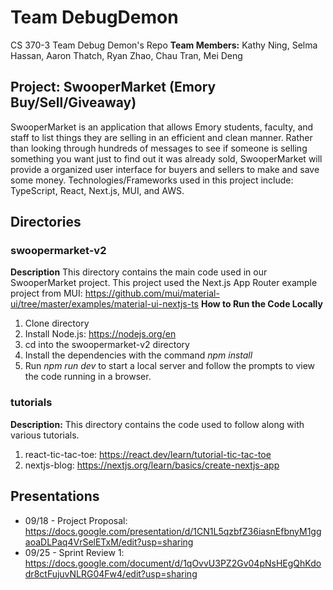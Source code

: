 # Team DebugDemon
CS 370-3 Team Debug Demon's Repo
**Team Members:** Kathy Ning, Selma Hassan, Aaron Thatch, Ryan Zhao, Chau Tran, Mei Deng

## Project: SwooperMarket (Emory Buy/Sell/Giveaway)
SwooperMarket is an application that allows Emory students, faculty, and staff to list things they are selling in an efficient and clean manner. Rather than looking through hundreds of messages to see if someone is selling something you want just to find out it was already sold, SwooperMarket will provide a organized user interface for buyers and sellers to make and save some money. Technologies/Frameworks used in this project include: TypeScript, React, Next.js, MUI, and AWS. 


## Directories
### swoopermarket-v2
**Description** This directory contains the main code used in our SwooperMarket project. 
This project used the Next.js App Router example project from MUI: https://github.com/mui/material-ui/tree/master/examples/material-ui-nextjs-ts
**How to Run the Code Locally**
1. Clone directory
2. Install Node.js: https://nodejs.org/en
3. cd into the swoopermarket-v2 directory
4. Install the dependencies with the command *npm install*
5. Run *npm run dev* to start a local server and follow the prompts to view the code running in a browser.

### tutorials
**Description:** This directory contains the code used to follow along with various tutorials. 
1. react-tic-tac-toe: https://react.dev/learn/tutorial-tic-tac-toe
2. nextjs-blog: https://nextjs.org/learn/basics/create-nextjs-app

## Presentations
* 09/18 - Project Proposal: https://docs.google.com/presentation/d/1CN1L5qzbfZ36iasnEfbnyM1ggaoaDLPaq4VrSelETxM/edit?usp=sharing
* 09/25 - Sprint Review 1: https://docs.google.com/document/d/1qOvvU3PZ2Gv04pNsHEgQhKdodr8ctFujuvNLRG04Fw4/edit?usp=sharing
